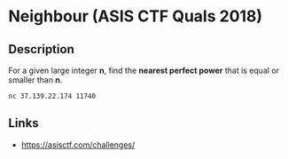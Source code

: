 # Neighbour (ASIS CTF Quals 2018)

## Description
>>>
For a given large integer **n**, find the **nearest perfect power** that is equal or smaller than **n**.

`nc 37.139.22.174 11740`
>>>

## Links
* https://asisctf.com/challenges/
